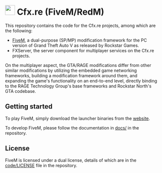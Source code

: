 # <img src="https://cdnjs.cloudflare.com/ajax/libs/emojione/2.2.6/assets/png/1f40c.png" width="32" height="32"> Cfx.re (FiveM/RedM) 

This repository contains the code for the Cfx.re projects, among which are the following:

* [FiveM](https://fivem.net/), a dual-purpose (SP/MP) modification framework for the PC version of Grand Theft Auto V as released by Rockstar Games.
* FXServer, the server component for multiplayer services on the Cfx.re projects.

On the multiplayer aspect, the GTA/RAGE modifications differ from other similar modifications by utilizing the embedded game networking frameworks, building a modification framework around them, and expanding the game's functionality on an end-to-end level, directly binding to the RAGE Technology Group's base frameworks and Rockstar North's GTA codebase.

## Getting started
To play FiveM, simply download the launcher binaries from the [website](https://fivem.net).

To develop FiveM, please follow the documentation in [docs/](https://github.com/citizenfx/fivem/tree/master/docs) in the repository.

## License
FiveM is licensed under a dual license, details of which are in the [code/LICENSE](https://github.com/citizenfx/fivem/blob/master/code/LICENSE) file in the repository.

